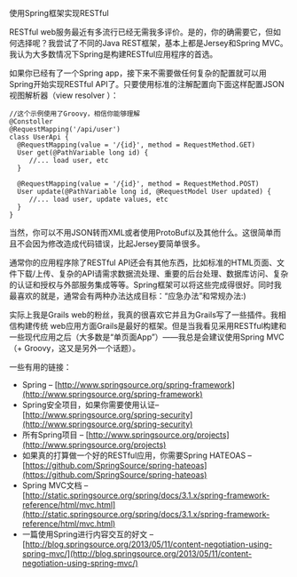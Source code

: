使用Spring框架实现RESTful

RESTful web服务最近有多流行已经无需我多评价。是的，你的确需要它，但如何选择呢？我尝试了不同的Java REST框架，基本上都是Jersey和Spring MVC。我认为大多数情况下Spring是构建RESTful应用程序的首选。

如果你已经有了一个Spring app，接下来不需要做任何复杂的配置就可以用Spring开始实现RESTful API了。只要使用标准的注解配置向下面这样配置JSON视图解析器（view resolver ）：

```
//这个示例使用了Groovy，相信你能够理解
@Constoller
@RequestMapping('/api/user')
class UserApi {
  @RequestMapping(value = '/{id}', method = RequestMethod.GET)
  User get(@PathVariable long id) {
     //... load user, etc
  }
 
  @RequestMapping(value = '/{id}', method = RequestMethod.POST)
  User update(@PathVariable long id, @RequestModel User updated) {
     //... load user, update values, etc
  }
}
```

当然，你可以不用JSON转而XML或者使用ProtoBuf以及其他什么。这很简单而且不会因为修改造成代码错误，比起Jersey要简单很多。

通常你的应用程序除了RESTful API还会有其他东西，比如标准的HTML页面、文件下载/上传、复杂的API请需求数据流处理、重要的后台处理、数据库访问、复杂的认证和授权与外部服务集成等等。Spring框架可以将这些完成得很好。同时我最喜欢的就是，通常会有两种办法达成目标：“应急办法”和常规办法:)

实际上我是Grails web的粉丝，我真的很喜欢它并且为Grails写了一些插件。我相信构建传统 web应用方面Grails是最好的框架。但是当我看见采用RESTful构建和一些现代应用之后（大多数是“单页面App”）——我总是会建议使用Spring MVC （+ Groovy，这又是另外一个话题）。

一些有用的链接：

* Spring – [http://www.springsource.org/spring-framework](http://www.springsource.org/spring-framework)
* Spring安全项目，如果你需要使用认证–[http://www.springsource.org/spring-security](http://www.springsource.org/spring-security)
* 所有Spring项目 – [http://www.springsource.org/projects](http://www.springsource.org/projects)
* 如果真的打算做一个好的RESTful应用，你需要Spring HATEOAS –[https://github.com/SpringSource/spring-hateoas](https://github.com/SpringSource/spring-hateoas)
* Spring MVC文档 –[http://static.springsource.org/spring/docs/3.1.x/spring-framework-reference/html/mvc.html](http://static.springsource.org/spring/docs/3.1.x/spring-framework-reference/html/mvc.html)
* 一篇使用Spring进行内容交互的好文 –[http://blog.springsource.org/2013/05/11/content-negotiation-using-spring-mvc/](http://blog.springsource.org/2013/05/11/content-negotiation-using-spring-mvc/)

